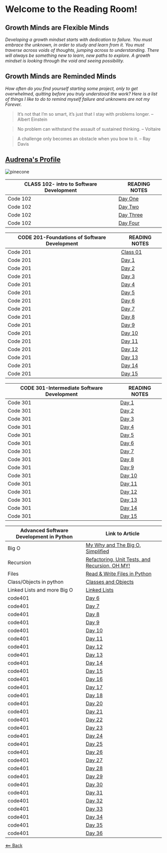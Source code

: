 # Welcome to the Reading Room!

## Growth Minds are Flexible Minds

*Developing a growth mindset starts with dedication to failure. You must embrace the unknown, in order to study and learn from it. You must traverse across voids of thoughts, jumping across to understanding.  There will always be something new to learn, new paths to explore. A growth mindset is looking through the void and seeing possibility.*

## Growth Minds are Reminded Minds

*How often do you find yourself starting some project, only to get overwhelmed, quitting before you truly understood the work? Here is a list of things I like to do to remind myself failure and unknowns are not my Forever.*

> It’s not that I’m so smart, it’s just that I stay with problems longer. – Albert Einstein

> No problem can withstand the assault of sustained thinking. – Voltaire

> A challenge only becomes an obstacle when you bow to it. – Ray Davis

## [Audrena's Profile](Profile.md)




![pinecone](https://media.istockphoto.com/photos/forrest-floor-pine-cone-single-object-closeup-picture-id1224087001?b=1&k=6&m=1224087001&s=170667a&w=0&h=iPJnvYGnFL4HoX-gTZEJyvUyVsI4n-pdaR6xTtIJjwY=)

CLASS 102- intro to Software Development|READING NOTES
-----|-----------
Code 102|[Day One](code102/102Day1.md)
Code 102|[Day Two](code102/102Day2.md)
Code 102|[Day Three](code102/102Day3.md)
Code 102|[Day Four](code102/102Day4.md)

CODE 201-Foundations of Software Development|READING NOTES
-----|-----------
Code 201|[Class 01](code201/class-01.md)
Code 201|[Day 1](code201/class-02.md)
Code 201|[Day 2](code201/class-03.md)
Code 201|[Day 3](code201/class-04.md)
Code 201|[Day 4](code201/class-05.md)
Code 201|[Day 5](code201/class-06.md)
Code 201|[Day 6](code201/class-07.md)
Code 201|[Day 7](code201/class-08.md)
Code 201|[Day 8](code201/class-09.md)
Code 201|[Day 9](code201/201Day9.md)
Code 201|[Day 10](code201/class-10.md)
Code 201|[Day 11](code201/class-11.md)
Code 201|[Day 12](code201/class-12.md)
Code 201|[Day 13](code201/class-13.md)
Code 201|[Day 14](code201/class14.md)
Code 201|[Day 15](code201/201Day15.md)

CODE 301-Intermediate Software Development|READING NOTES
-----|-----------
Code 301|[Day 1](code301/class-01.md)
Code 301|[Day 2](code301/class-02.md)
Code 301|[Day 3](code301/class-03.md)
Code 301|[Day 4](code301/class-04.md)
Code 301|[Day 5](code301/class-05.md)
Code 301|[Day 6](code301/class-06.md)
Code 301|[Day 7](code301/class-07.md)
Code 301|[Day 8](code301/class-08.md)
Code 301|[Day 9](code301/class-9.md)
Code 301|[Day 10](code301/class-10.md)
Code 301|[Day 11](code301/class-11.md)
Code 301|[Day 12](code301/class-12.md)
Code 301|[Day 13](code301/class-13.md)
Code 301|[Day 14](code301/class-14.md)
Code 301|[Day 15](code301/class-15.md)

|Advanced Software Development in Python |Link to Article|
-----|-----------
Big O|[My Why and The Big O, Simplified](code401/why.md)
Recursion|[Refactoring, Unit Tests, and Recursion, OH MY!](code401/RUR.md)
Files|[Read & Write Files in Python](code401/files_in_python.md)
Class/Objects in python |[Classes and Objects](code401/class_objects.md)
Linked Lists and more Big O |[Linked Lists](code401/linked_lists.md)
code401|[Day 6](code401/class-06.md)
code401|[Day 7](code401/class-07.md)
code401|[Day 8](code401/class-08.md)
code401|[Day 9](code401/class-09.md)
code401|[Day 10](code401/class-10.md)
code401|[Day 11](code401/class-11.md)
code401|[Day 12](code401/class-12.md)
code401|[Day 13](code401/class-13.md)
code401|[Day 14](code401/class-14.md)
code401|[Day 15](code401/class-15.md)
code401|[Day 16](code401/class-16.md)
code401|[Day 17](code401/class-17.md)
code401|[Day 18](code401/class-18.md)
code401|[Day 20](code401/class-20.md)
code401|[Day 21](code401/class-21.md)
code401|[Day 22](code401/class-22.md)
code401|[Day 23](code401/class-23.md)
code401|[Day 24](code401/class-24.md)
code401|[Day 25](code401/class-25.md)
code401|[Day 26](code401/class-26.md)
code401|[Day 27](code401/class-27.md)
code401|[Day 28](code401/class-28.md)
code401|[Day 29](code401/class-29.md)
code401|[Day 30](code401/class-30.md)
code401|[Day 31](code401/class-31.md)
code401|[Day 32](code401/class-32.md)
code401|[Day 33](code401/class-33.md)
code401|[Day 34](code401/class-34.md)
code401|[Day 35](code401/class-35.md)
code401|[Day 36](code401/class-36.md)

[<== Back](README.md)
